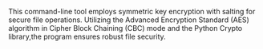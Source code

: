 This command-line tool employs symmetric key encryption with salting for secure file operations.
        Utilizing the Advanced Encryption Standard (AES) algorithm in Cipher Block Chaining (CBC)
        mode and the Python Crypto library,the program ensures robust file security.
